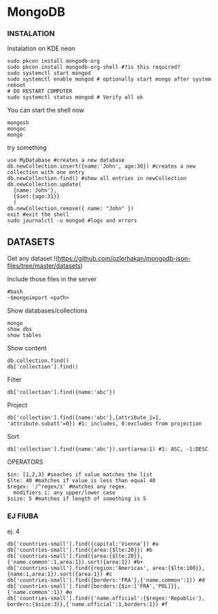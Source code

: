 # MongoDB

### INSTALATION
Instalation on KDE neon
```
sudo pkcon install mongodb-org
sudo pkcon install mongodb-org-shell #?is this required?
sudo systemctl start mongod
sudo systemctl enable mongod # optionally start mongo after system reboot
# DO RESTART COMPUTER
sudo systemctl status mongod # Verify all ok
```

You can start the shell now
```
mongosh
mongoc
mongo
```
try something
```
use MyDatabase #creates a new database
db.newCollection.insert({name:'John', age:30}) #creates a new collection with one entry
db.newCollection.find() #show all entries in newCollection
db.newCollection.update(
  {name:'John'},
  {$set:{age:31}}
  )
db.newCollection.remove({ name: "John" })
exit #exit the shell
sudo journalctl -u mongod #logs and errors
```
## DATASETS
Get any dataset
!(https://github.com/ozlerhakan/mongodb-json-files/tree/master/datasets)

Include those files in the server
```
#bash
~$mongoimport <path>
```

Show databases/collections
```
mongo
show dbs
show tables
```
Show content
```
db.collection.find()
db['collection'].find()
```
Filter
```
db['collection'].find({name:'abc'})
```
Project
```
db['collection'].find({name:'abc'},{attribute_1=1, 'attribute.subatt'=0}) #1: includes, 0:excludes from projection
```
Sort
```
db['collection'].find({name:'abc'}).sort(area:1) #1: ASC, -1:DESC
```
OPERATORS
```
$in: [1,2,3] #seaches if value matches the list
$lte: 40 #matches if value is less than equal 40
$regex: '/^regex/i' #matches any regex.
  modifiers i: any upper/lower case
$size: 5 #matches if length of something is 5
```
### EJ FIUBA
ej. 4
```
db['countries-small'].find({capital:'Vienna'}) #a
db['countries-small'].find({area:{$lte:20}}) #b
db['countries-small'].find({area:{$lte:20}}, {'name.common':1,area:1}).sort({area:1}) #b+
db['countries-small'].find({region:'Americas', area:{$lte:100}},{name:1,area:1}).sort({area:1}) #c
db['countries-small'].find({borders:'FRA'},{'name.common':1}) #d
db['countries-small'].find({borders:{$in:['FRA','POL]}},{'name.common':1}) #e
db['countries-small'].find({'name.official':{$regex:'Republic'}, borders:{$size:3}},{'name.official':1,borders:1}) #f
```
